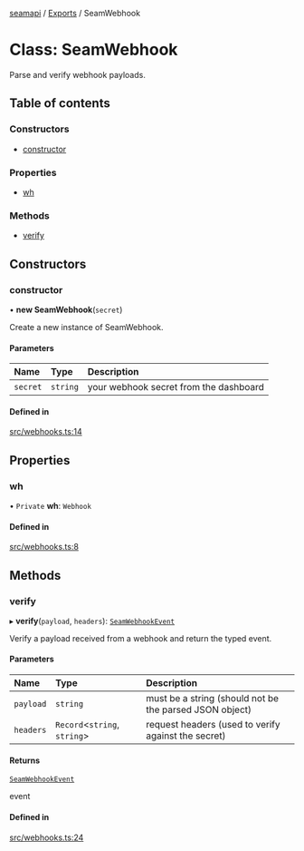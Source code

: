 [seamapi](../README.md) / [Exports](../modules.md) / SeamWebhook

# Class: SeamWebhook

Parse and verify webhook payloads.

## Table of contents

### Constructors

- [constructor](SeamWebhook.md#constructor)

### Properties

- [wh](SeamWebhook.md#wh)

### Methods

- [verify](SeamWebhook.md#verify)

## Constructors

### constructor

• **new SeamWebhook**(`secret`)

Create a new instance of SeamWebhook.

#### Parameters

| Name | Type | Description |
| :------ | :------ | :------ |
| `secret` | `string` | your webhook secret from the dashboard |

#### Defined in

[src/webhooks.ts:14](https://github.com/seamapi/javascript-legacy/blob/main/src/webhooks.ts#L14)

## Properties

### wh

• `Private` **wh**: `Webhook`

#### Defined in

[src/webhooks.ts:8](https://github.com/seamapi/javascript-legacy/blob/main/src/webhooks.ts#L8)

## Methods

### verify

▸ **verify**(`payload`, `headers`): [`SeamWebhookEvent`](../modules.md#seamwebhookevent)

Verify a payload received from a webhook and return the typed event.

#### Parameters

| Name | Type | Description |
| :------ | :------ | :------ |
| `payload` | `string` | must be a string (should not be the parsed JSON object) |
| `headers` | `Record`<`string`, `string`\> | request headers (used to verify against the secret) |

#### Returns

[`SeamWebhookEvent`](../modules.md#seamwebhookevent)

event

#### Defined in

[src/webhooks.ts:24](https://github.com/seamapi/javascript-legacy/blob/main/src/webhooks.ts#L24)
